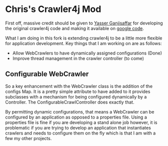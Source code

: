 Chris's Crawler4j Mod
=============
First off, massive credit should be given to [Yasser Ganjisaffar](http://www.ics.uci.edu/~yganjisa/) 
for developing the original crawler4j code and making it available on [google code](http://code.google.com/p/crawler4j/).

What I am doing in this fork is extending crawler4j to be a little more flexible for application development. Key things
that I am working on are as follows:

*   Allow WebCrawlers to have dynamically assigned configurations (Done)
*   Improve thread management in the crawler controller (to come)

Configurable WebCrawler
-------------
So a key enhancement with the WebCrawler class is the addition of the configs Map. It is a pretty simple attribute to have
added to it provides subclasses with a mechanism for being configured dynamically by a Controller. The ConfigurableCrawlController
does exactly that.

By permitting dynamic configurations, that means a WebCrawler can be configured by an application as opposed to a properties file.
Using a properties file is fine if you are developing a stand alone job however, it is problematic if you are trying to develop
an application that instantiates crawlers and needs to configure them on the fly which is that I am with a few my other projects.
